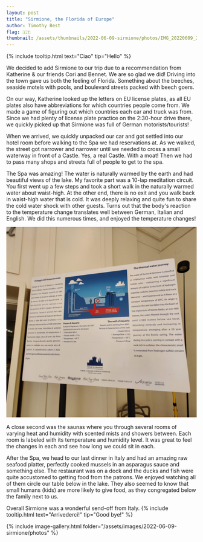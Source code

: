 ```yaml
---
layout: post
title: "Sirmione, the Florida of Europe"
author: Timothy Best
flag: 🇮🇹
thumbnail: /assets/thumbnails/2022-06-09-sirmione/photos/IMG_20220609_210118.jpg
---
```


{% include tooltip.html text="Ciao" tip="Hello" %}

We decided to add Sirmione to our trip due to a recommendation from Katherine & our friends Cori and Bennet. We are so glad we did! Driving into the town gave us both the feeling of Florida. Something about the beeches, seaside motels with pools, and boulevard streets packed with beech goers.

On our way, Katherine looked up the letters on EU license plates, as all EU plates also have abbreviations for which countries people come from. We made a game of figuring out which countries each car and truck was from. Since we had plenty of license plate practice on the 2:30-hour drive there, we quickly picked up that Sirmione was full of German motorists/tourists!

When we arrived, we quickly unpacked our car and got settled into our hotel room before walking to the Spa we had reservations at. As we walked, the street got narrower and narrower until we needed to cross a small waterway in front of a Castle. Yes, a real Castle. With a moat! Then we had to pass many shops and streets full of people to get to the spa.

The Spa was amazing! The water is naturally warmed by the earth and had beautiful views of the lake. My favorite part was a 10-lap meditation circuit. You first went up a few steps and took a short walk in the naturally warmed water about waist-high. At the other end, there is no exit and you walk back in waist-high water that is cold. It was deeply relaxing and quite fun to share the cold water shock with other guests. Turns out that the body's reaction to the temperature change translates well between German, Italian and English. We did this numerous times, and enjoyed the temperature changes!

![info about the spa water](/assets/images/2022-06-09-sirmione/IMG_20220609_184624.jpg)

A close second was the saunas where you through several rooms of varying heat and humidity with scented mists and showers between. Each room is labeled with its temperature and humidity level. It was great to feel the changes in each and see how long we could sit in each.

After the Spa, we head to our last dinner in Italy and had an amazing raw seafood platter, perfectly cooked mussels in an asparagus sauce and something else. The restaurant was on a dock and the ducks and fish were quite accustomed to getting food from the patrons. We enjoyed watching all of them circle our table below in the lake. They also seemed to know that small humans (kids) are more likely to give food, as they congregated below the family next to us.

Overall Sirmione was a wonderful send-off from Italy. {% include tooltip.html text="Arrivederci!" tip="Good bye!" %}

{% include image-gallery.html folder="/assets/images/2022-06-09-sirmione/photos" %}
